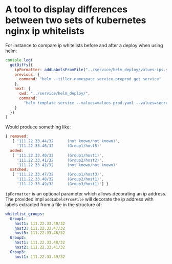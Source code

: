 # A tool to display differences between two sets of kubernetes nginx ip whitelists

For instance to compare ip whitelists before and after a deploy when using helm:

```js
console.log(
  getDiffs({
    ipFormatter: addLabelsFromFile("../service/helm_deploy/values-ips.yml"),
    previous: {
      command: "helm --tiller-namespace service-preprod get service"
    },
    next: {
      cwd: "../service/helm_deploy/",
      command:
        "helm template service --values=values-prod.yaml --values=secrets-example.yaml --values=values-ips.yml"
    }
  })
)
```

Would produce something like: 

```js
{ removed:
   [ '111.22.33.44/32      (not known/not known)',
     '111.22.33.46/32      (Group1/host5)'
  added:
   [ '111.22.33.40/32      (Group1/host1)',
     '111.22.33.41/32      (Group2/host2)',
     '111.22.33.42/32      (not known/not known)'
  matched:
   [ '111.22.33.47/32      (Group1/host3)',
     '111.22.33.48/32      (Group2/host1)',
     '111.22.33.49/32      (Group3/host1)'] }
```

`ipFormatter` is an optional parameter which allows decorating an ip address. 
The provided impl `addLabelsFromFile` will decorate the ip address with labels extracted from a file in the structure of: 

```yaml
whitelist_groups:
  Group1:
    host1: 111.22.33.40/32
    host3: 111.22.33.47/32
    host5: 111.22.33.46/32
  Group2:
    host1: 111.22.33.48/32
    host2: 111.22.33.41/32
  Group3:
    host1: 111.22.33.49/32
```

